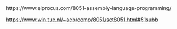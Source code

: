 <link> https://www.elprocus.com/8051-assembly-language-programming/ </link>

https://www.win.tue.nl/~aeb/comp/8051/set8051.html#51subb
